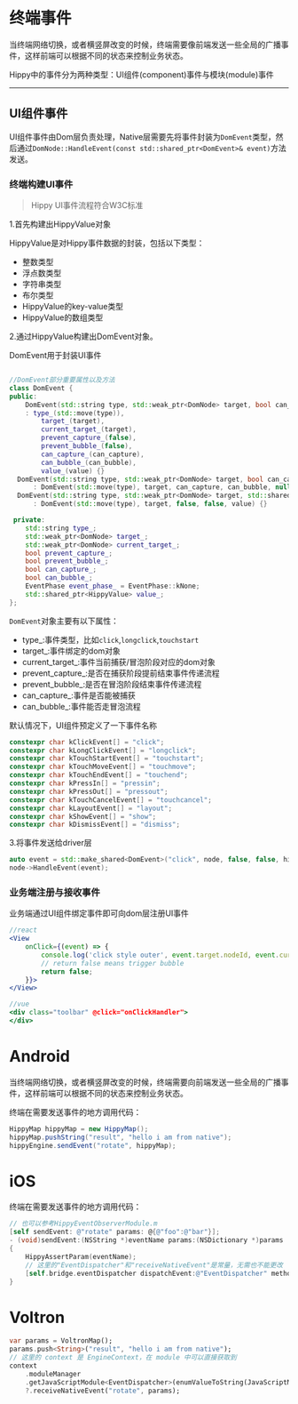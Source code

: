 # 终端事件

当终端网络切换，或者横竖屏改变的时候，终端需要像前端发送一些全局的广播事件，这样前端可以根据不同的状态来控制业务状态。

Hippy中的事件分为两种类型：UI组件(component)事件与模块(module)事件

---

## UI组件事件

UI组件事件由Dom层负责处理，Native层需要先将事件封装为`DomEvent`类型，然后通过`DomNode::HandleEvent(const std::shared_ptr<DomEvent>& event)`方法发送。

### 终端构建UI事件

>Hippy UI事件流程符合W3C标准

1.首先构建出HippyValue对象

HippyValue是对Hippy事件数据的封装，包括以下类型：

- 整数类型
- 浮点数类型
- 字符串类型
- 布尔类型
- HippyValue的key-value类型
- HippyValue的数组类型

2.通过HippyValue构建出DomEvent对象。

DomEvent用于封装UI事件

```cpp

//DomEvent部分重要属性以及方法 
class DomEvent {
public:
    DomEvent(std::string type, std::weak_ptr<DomNode> target, bool can_capture, bool can_bubble, std::shared_ptr<HippyValue> value)
    : type_(std::move(type)),
        target_(target),
        current_target_(target),
        prevent_capture_(false),
        prevent_bubble_(false),
        can_capture_(can_capture),
        can_bubble_(can_bubble),
        value_(value) {}
  DomEvent(std::string type, std::weak_ptr<DomNode> target, bool can_capture = false, bool can_bubble = false)
      : DomEvent(std::move(type), target, can_capture, can_bubble, nullptr) {}
  DomEvent(std::string type, std::weak_ptr<DomNode> target, std::shared_ptr<HippyValue> value)
      : DomEvent(std::move(type), target, false, false, value) {}

 private:
    std::string type_;
    std::weak_ptr<DomNode> target_;
    std::weak_ptr<DomNode> current_target_;
    bool prevent_capture_;
    bool prevent_bubble_;
    bool can_capture_;
    bool can_bubble_;
    EventPhase event_phase_ = EventPhase::kNone;
    std::shared_ptr<HippyValue> value_;
};

```

`DomEvent`对象主要有以下属性：

- type_:事件类型，比如`click`,`longclick`,`touchstart`
- target_:事件绑定的dom对象
- current_target_:事件当前捕获/冒泡阶段对应的dom对象
- prevent_capture_:是否在捕获阶段提前结束事件传递流程
- prevent_bubble_:是否在冒泡阶段结束事件传递流程
- can_capture_:事件是否能被捕获
- can_bubble_:事件能否走冒泡流程

默认情况下，UI组件预定义了一下事件名称

```c++
constexpr char kClickEvent[] = "click";
constexpr char kLongClickEvent[] = "longclick";
constexpr char kTouchStartEvent[] = "touchstart";
constexpr char kTouchMoveEvent[] = "touchmove";
constexpr char kTouchEndEvent[] = "touchend";
constexpr char kPressIn[] = "pressin";
constexpr char kPressOut[] = "pressout";
constexpr char kTouchCancelEvent[] = "touchcancel";
constexpr char kLayoutEvent[] = "layout";
constexpr char kShowEvent[] = "show";
constexpr char kDismissEvent[] = "dismiss";
```

3.将事件发送给driver层

```cpp
auto event = std::make_shared<DomEvent>("click", node, false, false, hippyValue);
node->HandleEvent(event);
```

### 业务端注册与接收事件

业务端通过UI组件绑定事件即可向dom层注册UI事件

```jsx
//react
<View
    onClick={(event) => {
        console.log('click style outer', event.target.nodeId, event.currentTarget.nodeId);
        // return false means trigger bubble
        return false;
    }}>
</View>

//vue
<div class="toolbar" @click="onClickHandler">
</div>
```

# Android

当终端网络切换，或者横竖屏改变的时候，终端需要向前端发送一些全局的广播事件，这样前端可以根据不同的状态来控制业务状态。

终端在需要发送事件的地方调用代码：

```java
HippyMap hippyMap = new HippyMap();
hippyMap.pushString("result", "hello i am from native");
hippyEngine.sendEvent("rotate", hippyMap);
```

# iOS

终端在需要发送事件的地方调用代码：

```objectivec
// 也可以参考HippyEventObserverModule.m
[self sendEvent: @"rotate" params: @{@"foo":@"bar"}];
- (void)sendEvent:(NSString *)eventName params:(NSDictionary *)params
{
    HippyAssertParam(eventName);
    // 这里的"EventDispatcher"和"receiveNativeEvent"是常量，无需也不能更改
    [self.bridge.eventDispatcher dispatchEvent:@"EventDispatcher" methodName:@"receiveNativeEvent" args:@{@"eventName": eventName, @"extra": params ? : @{}}];
}
```

# Voltron

```dart
var params = VoltronMap();
params.push<String>("result", "hello i am from native");
// 这里的 context 是 EngineContext，在 module 中可以直接获取到
context
    .moduleManager
    .getJavaScriptModule<EventDispatcher>(enumValueToString(JavaScriptModuleType.EventDispatcher))
    ?.receiveNativeEvent("rotate", params);
```

